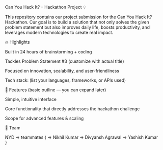 Can You Hack It? – Hackathon Project 💡

This repository contains our project submission for the Can You Hack It? Hackathon.
Our goal is to build a solution that not only solves the given problem statement but also improves daily life, boosts productivity, and leverages modern technologies to create real impact.

🔥 Highlights

Built in 24 hours of brainstorming + coding

Tackles Problem Statement #3 (customize with actual title)

Focused on innovation, scalability, and user-friendliness

Tech stack: (list your languages, frameworks, or APIs used)

📌 Features (basic outline — you can expand later)

Simple, intuitive interface

Core functionality that directly addresses the hackathon challenge

Scope for advanced features & scaling

👥 Team

NYD -> teammates {
  -> Nikhil Kumar
  -> Divyansh Agrawal
  -> Yashish Kumar
}
